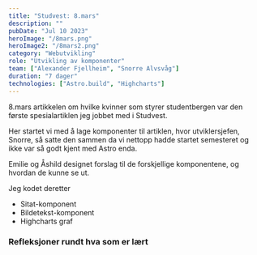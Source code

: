 ```yaml
---
title: "Studvest: 8.mars"
description: ""
pubDate: "Jul 10 2023"
heroImage: "/8mars.png"
heroImage2: "/8mars2.png"
category: "Webutvikling"
role: "Utvikling av komponenter"
team: ["Alexander Fjellheim", "Snorre Alvsvåg"]
duration: "7 dager"
technologies: ["Astro.build", "Highcharts"]
---
```

<section>
<p>
    8.mars artikkelen om hvilke kvinner som styrer studentbergen var den første spesialartiklen jeg jobbet med i Studvest.
</p>
<p>
    Her startet vi med å lage komponenter til artiklen, hvor utviklersjefen, Snorre, så satte den sammen da vi nettopp hadde startet semesteret og ikke var så godt kjent med Astro enda. 
</p>
<p>
    Emilie og Åshild designet forslag til de forskjellige komponentene, og hvordan de kunne se ut.
</p>
<p>
    Jeg kodet deretter
</p>
<ul>
    <li>Sitat-komponent</li>
    <li>Bildetekst-komponent</li>
    <li>Highcharts graf</li>
</ul>
<h3>Refleksjoner rundt hva som er lært</h3>
<p></p>
<section>